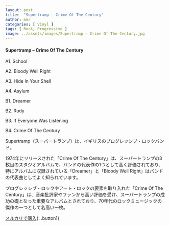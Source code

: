 ```yaml
---
layout: post
title:  "Supertramp – Crime Of The Century"
author: mmr
categories: [ Vinyl ]
tags: [ Rock, Progressive ]
image: ../assets/images/Supertramp – Crime Of The Century.jpg
---
```


#### Supertramp – Crime Of The Century

A1. School

A2. Bloody Well Right

A3. Hide In Your Shell

A4. Asylum

B1. Dreamer

B2. Rudy

B3. If Everyone Was Listening

B4. Crime Of The Century


Supertramp（スーパートランプ）は、イギリスのプログレッシブ・ロックバンド。

1974年にリリースされた「Crime Of The Century」は、スーパートランプの3枚目のスタジオアルバムで、バンドの代表作の1つとして高く評価されており、特にアルバムに収録されている「Dreamer」と「Bloody Well Right」はバンドの代表曲としてよく知られています。

プログレッシブ・ロックやアート・ロックの要素を取り入れた「Crime Of The Century」は、音楽批評家やファンから高い評価を受け、スーパートランプの成功の礎となった重要なアルバムとされており、70年代のロックミュージックの傑作の一つとして名高い一枚。

[メルカリで購入](https://jp.mercari.com/item/m94592991444){: .button1}

